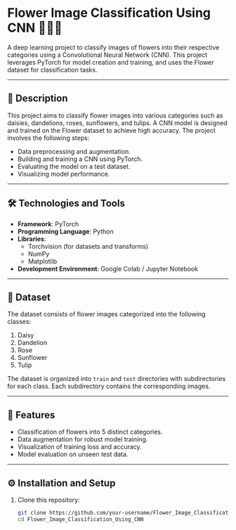 # Flower Image Classification Using CNN 🌸🌼🌻

A deep learning project to classify images of flowers into their respective categories using a Convolutional Neural Network (CNN). This project leverages PyTorch for model creation and training, and uses the Flower dataset for classification tasks.

---

## 📜 Description

This project aims to classify flower images into various categories such as daisies, dandelions, roses, sunflowers, and tulips. A CNN model is designed and trained on the Flower dataset to achieve high accuracy. The project involves the following steps:
- Data preprocessing and augmentation.
- Building and training a CNN using PyTorch.
- Evaluating the model on a test dataset.
- Visualizing model performance.

---

## 🛠️ Technologies and Tools
- **Framework**: PyTorch
- **Programming Language**: Python
- **Libraries**:
  - Torchvision (for datasets and transforms)
  - NumPy
  - Matplotlib
- **Development Environment**: Google Colab / Jupyter Notebook

---

## 📂 Dataset
The dataset consists of flower images categorized into the following classes:
1. Daisy
2. Dandelion
3. Rose
4. Sunflower
5. Tulip

The dataset is organized into `train` and `test` directories with subdirectories for each class. Each subdirectory contains the corresponding images.

---

## 🚀 Features
- Classification of flowers into 5 distinct categories.
- Data augmentation for robust model training.
- Visualization of training loss and accuracy.
- Model evaluation on unseen test data.

---

## ⚙️ Installation and Setup

1. Clone this repository:
   ```bash
   git clone https://github.com/your-username/Flower_Image_Classification_Using_CNN.git
   cd Flower_Image_Classification_Using_CNN

